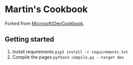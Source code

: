# Martin's Cookbook 

Forked from [Microsoft/DevCookbook](https://microsoft.github.io/DevCookbook/).

## Getting started

1. Install requirements `pip3 install -r requirements.txt`
2. Compile the pages `python3 compile.py --target dev`

